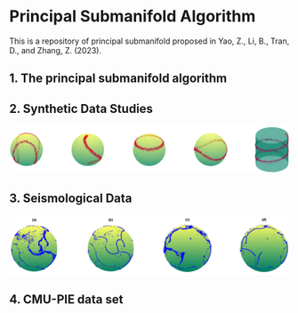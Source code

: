 # Principal Submanifold Algorithm
This is a repository of principal submanifold proposed in Yao, Z., Li, B., Tran, D., and Zhang, Z. (2023).
## 1. The principal submanifold algorithm

## 2. Synthetic Data Studies

![1](https://github.com/zhigang-yao/submanifold/blob/main/Images/Demo_simulation.png)

## 3. Seismological Data

![1](https://github.com/zhigang-yao/submanifold/blob/main/Images/Demo_earthquake.png)

## 4. CMU-PIE data set
